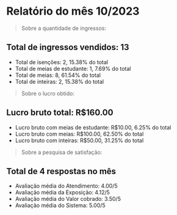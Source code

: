 # Relatório do mês 10/2023

> Sobre a quantidade de ingressos:

## Total de ingressos vendidos: 13

- Total de isenções: 2, 15.38% do total
- Total de meias de estudante: 1, 7.69% do total
- Total de meias: 8, 61.54% do total
- Total de inteiras: 2, 15.38% do total

> Sobre o lucro obtido:

## Lucro bruto total: R$160.00

- Lucro bruto com meias de estudante: R$10.00, 6.25% do total
- Lucro bruto com meias: R$100.00, 62.50% do total
- Lucro bruto com inteiras: R$50.00, 31.25% do total

> Sobre a pesquisa de satisfação:

## Total de 4 respostas no mês

- Avaliação média do Atendimento: 4.00/5
- Avaliação média da Exposição: 4.12/5
- Avaliação média do Valor cobrado: 3.50/5
- Avaliação média do Sistema: 5.00/5
